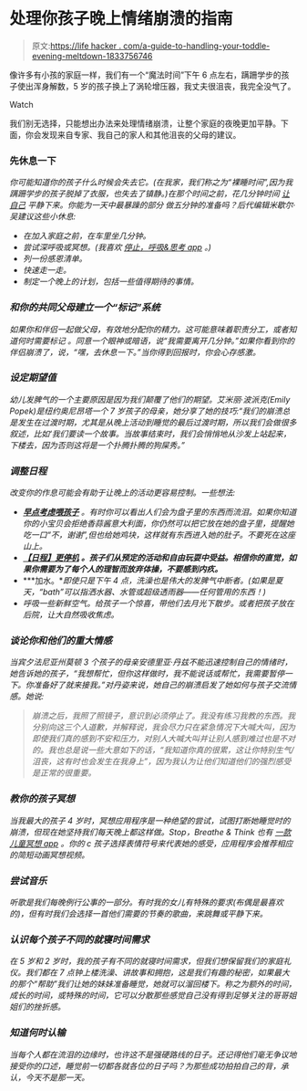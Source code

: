 # 处理你孩子晚上情绪崩溃的指南

> 原文:[https://life hacker . com/a-guide-to-handling-your-toddle-evening-meltdown-1833756746](https://lifehacker.com/a-guide-to-handling-your-toddlers-evening-meltdown-1833756746)

像许多有小孩的家庭一样，我们有一个“魔法时间”下午 6 点左右，蹒跚学步的孩子使出浑身解数，5 岁的孩子换上了涡轮增压器，我丈夫很沮丧，我完全没气了。

Watch

我们别无选择，只能想出办法来处理情绪崩溃，让整个家庭的夜晚更加平静。下面，你会发现来自专家、我自己的家人和其他沮丧的父母的建议。

### **先休息一下**

*你可能知道你的孩子什么时候会失去它。(在我家，我们称之为“裸睡时间”,因为我蹒跚学步的孩子脱掉了衣服，也失去了镇静。)*在*那个时间之前，花几分钟时间 [让自己](https://offspring.lifehacker.com/plan-for-your-kids-after-school-meltdown-1829466293) 平静下来。你能为一天中最暴躁的部分 做五分钟的准备吗？后代编辑米歇尔·吴建议这些小休息:*

*   *在加入家庭之前，在车里坐几分钟。*
*   *尝试深呼吸或冥想。(我喜欢 [停止，呼吸&思考 app](https://api.stopbreathethink.org/eol/) 。)*
*   *列一份感恩清单。*
*   *快速走一走。*
*   *制定一个晚上的计划，包括一些值得期待的事情。*

### ***和你的共同父母建立一个“标记”系统***

*如果你和伴侣一起做父母，有效地分配你的精力。这可能意味着职责分工，或者知道何时需要标记 。同意一个眼神或暗语，说“我需要离开几分钟。”如果你看到你的伴侣崩溃了，说，“嘿，去休息一下。”当你得到回报时，你会心存感激。*

### ***设定期望值***

*幼儿发脾气的一个主要原因是因为我们颠覆了他们的期望。艾米丽·波派克(Emily Popek)是纽约奥尼昂塔一个 7 岁孩子的母亲，她分享了她的技巧:“我们的崩溃总是发生在过渡时期，尤其是从晚上活动到睡觉的最后过渡时期，所以我们会做很多叙述，比如‘我们要读一个故事。当故事结束时，我们会悄悄地从沙发上站起来，下楼去，因为否则这将是一个扑腾扑腾的狗屎秀。”*

### ***调整日程***

*改变你的作息可能会有助于让晚上的活动更容易控制。一些想法:*

*   *[**早点考虑喂孩子**](https://offspring.lifehacker.com/feed-your-kid-dinner-at-3-p-m-1823555290#_ga=2.123872842.116567171.1553483694-1940201396.1552611778) 。有时你可以看出人们会为盘子里的东西而流泪。如果你知道你的小宝贝会拒绝香蒜酱意大利面，你仍然可以把它放在她的盘子里，提醒她吃一口“不，谢谢”,但也给她鸡块，这样就有东西进入她的肚子。不要死在这座山上。*
*   *[**【日程】更停机**](https://offspring.lifehacker.com/how-to-unschedule-your-child-1829004458) **。孩子们从预定的活动和自由玩耍中受益。相信你的直觉，如果你需要为了每个人的理智而放弃体操，不要感到内疚。***
*   ***加水。**即使只是下午 4 点，洗澡也是伟大的发脾气中断者。(如果是夏天，“bath”可以指洒水器、水管或超级透雨器——任何管用的东西！)*
*   *呼吸一些新鲜空气。给孩子一个惊喜，带他们去月光下散步。或者把孩子放在后院，让大自然吸收焦虑。*

### *谈论你和他们的重大情感*

*当宾夕法尼亚州莫顿 3 个孩子的母亲安德里亚·丹兹不能迅速控制自己的情绪时，她告诉她的孩子，“我想帮忙，但你这样做时，我不能说话或帮忙，我需要暂停一下。你准备好了就来接我。”对丹姿来说，她自己的崩溃启发了她如何与孩子交流情感。她说:*

> *崩溃之后，我照了照镜子，意识到必须停止了。我没有练习我教的东西。我分别向这三个人道歉，并解释说，我会尽力只在紧急情况下大喊大叫，因为即使我们真的感到不安和压力，对别人大喊大叫并让别人感到难过也是不对的。我也总是说一些大意如下的话，“我知道你真的很累，这让你特别生气/沮丧，这有时也会发生在我身上”，因为我认为让他们知道他们的强烈感受是正常的很重要。*

### ***教你的孩子冥想***

*当我最大的孩子 4 岁时，冥想应用程序是一种绝望的尝试，试图打断她睡觉时的崩溃，但现在她坚持我们每天晚上都这样做。Stop，Breathe & Think 也有 [一款儿童冥想 app](http://stopbreathethink.com) 。你的 c 孩子选择表情符号来代表她的感受，应用程序会推荐相应的简短动画冥想视频。*

### ***尝试音乐***

*听歌是我们每晚例行公事的一部分。有时我的女儿有特殊的要求(布偶是最喜欢的)，但有时我们会选择一首他们需要的节奏的歌曲，来跳舞或平静下来。*

### ***认识每个孩子不同的就寝时间需求***

*在 5 岁和 2 岁时，我的孩子有不同的就寝时间需求，但我们想保留我们的家庭礼仪。我们都在 7 点钟上楼洗澡、讲故事和拥抱，这是我们有趣的秘密，如果最大的那个“帮助”我们让她的妹妹准备睡觉，她就可以溜回楼下。称之为额外的时间，成长的时间，或特殊的时间，它可以分散那些感觉自己没有得到足够关注的哥哥姐姐们的挫折感。*

### ***知道何时认输***

*当每个人都在流泪的边缘时，也许这不是强硬路线的日子。还记得他们毫无争议地接受你的口述，睡觉前一切都各就各位的日子吗？为那些成功拍拍自己的背，承认，今天不是那一天。*